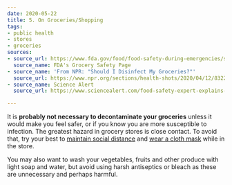 ```yaml
---
date: 2020-05-22
title: 5. On Groceries/Shopping
tags:
- public health
- stores
- groceries
sources:
- source_url: https://www.fda.gov/food/food-safety-during-emergencies/shopping-food-during-covid-19-pandemic-information-consumers
  source_name: FDA's Grocery Safety Page
- source_name: 'From NPR: "Should I Disinfect My Groceries?"'
  source_url: https://www.npr.org/sections/health-shots/2020/04/12/832269202/no-you-dont-need-to-disinfect-your-groceries-but-here-s-to-shop-safely
- source_name: Science Alert
  source_url: https://www.sciencealert.com/food-safety-expert-explains-how-to-safely-deal-with-groceries-during-the-pandemic

---
```

It is **probably not necessary to decontaminate your groceries** unless it would make you feel safer, or if you know you are more susceptible to infection. The greatest hazard in grocery stores is close contact. To avoid that, try your best to [maintain social distance](#) and [wear a cloth mask](#) while in the store. 

You may also want to wash your vegetables, fruits and other produce with light soap and water, but avoid using harsh antiseptics or bleach as these are unnecessary and perhaps harmful. 